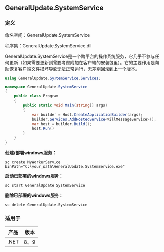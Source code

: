 ## GeneralUpdate.SystemService

### 定义

命名空间：GeneralUpdate.SystemService

程序集：GeneralUpdate.SystemService.dll



GeneralUpdate.SystemService是一个跨平台的操作系统服务，它几乎不参与任何更新（如果需要更新则需要考虑附加在客户端的安装包里）。它的主要作用是帮助恢复客户端文件损坏导致无法正常运行，无差别回滚到上一个版本。

```c#
using GeneralUpdate.SystemService.Services;

namespace GeneralUpdate.SystemService
{
    public class Program
    {
        public static void Main(string[] args)
        {
            var builder = Host.CreateApplicationBuilder(args);
            builder.Services.AddHostedService<WillMessageService>();
            var host = builder.Build();
            host.Run();
        }
    }
}
```



**创建/部署windows服务：**

```shell
sc create MyWorkerService binPath="C:\your_path\GeneralUpdate.SystemService.exe"
```

**启动已部署的windows服务：**

```shell
sc start GeneralUpdate.SystemService
```

**删除已部署的windows服务：**

```shell
sc delete GeneralUpdate.SystemService
```



### 适用于

| 产品 | 版本 |
| ---- | ---- |
| .NET | 8、9 |